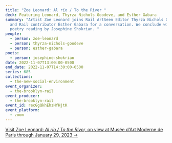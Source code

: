 ```yaml
---
title: "Zoe Leonard: Al río / To the River "
deck: Featuring Leonard, Thyrza Nichols Goodeve, and Esther Gabara
summary: "Artist Zoe Leonard joins Rail ArtSeen Editor Thyrza Nichols Goodeve
  and Rail contributor Esther Gabara for a conversation. We conclude with a
  poetry reading by Josephine Shokrian. "
people:
  - person: zoe-leonard
  - person: thyrza-nichols-goodeve
  - person: esther-gabara
poets:
  - person: josephine-shokrian
date: 2022-11-07T13:00:00-0500
end_date: 2022-11-07T14:30:00-0500
series: 685
collections:
  - the-new-social-environment
event_organizer:
  - the-brooklyn-rail
event_producer:
  - the-brooklyn-rail
event_id: recGgQkhEhzHfHjtK
event_platform:
  - zoom
---
```

[V﻿isit Zoe Leonard: *Al río / To the River,* on view at Musée d'Art Moderne de Paris through January 29, 2023 →](https://www.mam.paris.fr/fr/expositions/exposition-zoe-leonard)